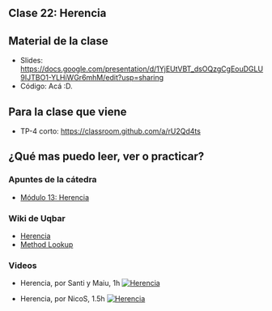 ## Clase 22: Herencia

## Material de la clase

- Slides: https://docs.google.com/presentation/d/1YjEUtVBT_dsOQzgCgEouDGLU9IJTBO1-YLHiWGr6mhM/edit?usp=sharing
- Código: Acá :D.

## Para la clase que viene

- TP-4 corto: https://classroom.github.com/a/rU2Qd4ts

## ¿Qué mas puedo leer, ver o practicar?

### Apuntes de la cátedra
- [Módulo 13: Herencia](https://docs.google.com/document/d/1KdG7NrKPgPh4bAcyLuDG2G1iWP7Ze2GFs91qzlvDKqI/edit)

### Wiki de Uqbar

- [Herencia](https://wiki.uqbar.org/wiki/articles/herencia.html)
- [Method Lookup](https://wiki.uqbar.org/wiki/articles/method-lookup.html)

### Videos

- Herencia, por Santi y Maiu, 1h
[![Herencia](https://img.youtube.com/vi/kMSqJUcLRts/0.jpg)](https://youtu.be/kMSqJUcLRts "Herencia")

- Herencia, por NicoS, 1.5h
[![Herencia](https://img.youtube.com/vi/bTaIWujOfMw/0.jpg)](https://youtu.be/bTaIWujOfMw "Herencia")

